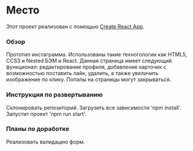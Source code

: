 # Место
Этот проект реализован с помощью [Create React App](https://github.com/facebook/create-react-app).


### Обзор
Прототип инстаграмма.
Использованы такие техногологии как HTML5, CCS3 и Nested БЭМ и React.
Данная страница имеет следующий функционал: редактирование профиля, добавление карточек с возможностью поставить лайк, удалить, а также увеличить изображение по клику. Попапы на страницы могут закрываться.

### Инструкция по развертыванию

Склонировать репозиторий.
Загрузить все зависимости 'npm install'.
Запустит проект 'npm run start'.

### Планы по доработке

Реализовать валидацию форм.
